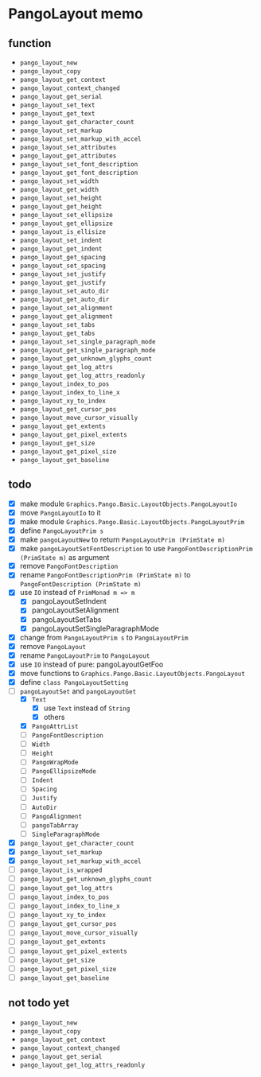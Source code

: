 PangoLayout memo
================

function
--------

* `pango_layout_new`
* `pango_layout_copy`
* `pango_layout_get_context`
* `pango_layout_context_changed`
* `pango_layout_get_serial`
* `pango_layout_set_text`
* `pango_layout_get_text`
* `pango_layout_get_character_count`
* `pango_layout_set_markup`
* `pango_layout_set_markup_with_accel`
* `pango_layout_set_attributes`
* `pango_layout_get_attributes`
* `pango_layout_set_font_description`
* `pango_layout_get_font_description`
* `pango_layout_set_width`
* `pango_layout_get_width`
* `pango_layout_set_height`
* `pango_layout_get_height`
* `pango_layout_set_ellipsize`
* `pango_layout_get_ellipsize`
* `pango_layout_is_ellisize`
* `pango_layout_set_indent`
* `pango_layout_get_indent`
* `pango_layout_get_spacing`
* `pango_layout_set_spacing`
* `pango_layout_set_justify`
* `pango_layout_get_justify`
* `pango_layout_set_auto_dir`
* `pango_layout_get_auto_dir`
* `pango_layout_set_alignment`
* `pango_layout_get_alignment`
* `pango_layout_set_tabs`
* `pango_layout_get_tabs`
* `pango_layout_set_single_paragraph_mode`
* `pango_layout_get_single_paragraph_mode`
* `pango_layout_get_unknown_glyphs_count`
* `pango_layout_get_log_attrs`
* `pango_layout_get_log_attrs_readonly`
* `pango_layout_index_to_pos`
* `pango_layout_index_to_line_x`
* `pango_layout_xy_to_index`
* `pango_layout_get_cursor_pos`
* `pango_layout_move_cursor_visually`
* `pango_layout_get_extents`
* `pango_layout_get_pixel_extents`
* `pango_layout_get_size`
* `pango_layout_get_pixel_size`
* `pango_layout_get_baseline`

todo
----

* [x] make module `Graphics.Pango.Basic.LayoutObjects.PangoLayoutIo`
* [x] move `PangoLayoutIo` to it
* [x] make module `Graphics.Pango.Basic.LayoutObjects.PangoLayoutPrim`
* [x] define `PangoLayoutPrim s`
* [x] make `pangoLayoutNew` to return `PangoLayoutPrim (PrimState m)`
* [x] make `pangoLayoutSetFontDescription` to use `PangoFontDescriptionPrim (PrimState m)` as argument
* [x] remove `PangoFontDescription`
* [x] rename `PangoFontDescriptionPrim (PrimState m)` to `PangoFontDescription (PrimState m)`
* [x] use `IO` instead of `PrimMonad m => m`
	+ [x] pangoLayoutSetIndent
	+ [x] pangoLayoutSetAlignment
	+ [x] pangoLayoutSetTabs
	+ [x] pangoLayoutSetSingleParagraphMode
* [x] change from `PangoLayoutPrim s` to `PangoLayoutPrim`
* [x] remove `PangoLayout`
* [x] rename `PangoLayoutPrim` to `PangoLayout`
* [x] use `IO` instead of pure: pangoLayoutGetFoo
* [x] move functions to `Graphics.Pango.Basic.LayoutObjects.PangoLayout`
* [x] define `class PangoLayoutSetting`
* [ ] `pangoLayoutSet` and `pangoLayoutGet`
	+ [x] `Text`
		- [x] use `Text` instead of `String`
		- [x] others
	+ [x] `PangoAttrList`
	+ [ ] `PangoFontDescription`
	+ [ ] `Width`
	+ [ ] `Height`
	+ [ ] `PangoWrapMode`
	+ [ ] `PangoEllipsizeMode`
	+ [ ] `Indent`
	+ [ ] `Spacing`
	+ [ ] `Justify`
	+ [ ] `AutoDir`
	+ [ ] `PangoAlignment`
	+ [ ] `pangoTabArray`
	+ [ ] `SingleParagraphMode`
* [x] `pango_layout_get_character_count`
* [x] `pango_layout_set_markup`
* [x] `pango_layout_set_markup_with_accel`
* [ ] `pango_layout_is_wrapped`
* [ ] `pango_layout_get_unknown_glyphs_count`
* [ ] `pango_layout_get_log_attrs`
* [ ] `pango_layout_index_to_pos`
* [ ] `pango_layout_index_to_line_x`
* [ ] `pango_layout_xy_to_index`
* [ ] `pango_layout_get_cursor_pos`
* [ ] `pango_layout_move_cursor_visually`
* [ ] `pango_layout_get_extents`
* [ ] `pango_layout_get_pixel_extents`
* [ ] `pango_layout_get_size`
* [ ] `pango_layout_get_pixel_size`
* [ ] `pango_layout_get_baseline`

not todo yet
------------

* `pango_layout_new`
* `pango_layout_copy`
* `pango_layout_get_context`
* `pango_layout_context_changed`
* `pango_layout_get_serial`
* `pango_layout_get_log_attrs_readonly`
